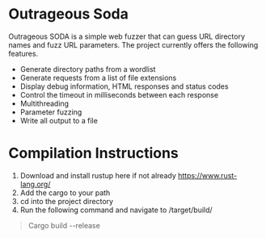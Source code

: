 # Outrageous Soda

Outrageous SODA is a simple web fuzzer that can guess URL directory names and fuzz URL parameters.
The project currently offers the following features.

- Generate directory paths from a wordlist
- Generate requests from a list of file extensions
- Display debug information, HTML responses and status codes
- Control the timeout in milliseconds between each response
- Multithreading
- Parameter fuzzing
- Write all output to a file

# Compilation Instructions
1) Download and install rustup here if not already https://www.rust-lang.org/
2) Add the cargo to your path
3) cd into the project directory
4) Run the following command and navigate to /target/build/
> Cargo build --release
